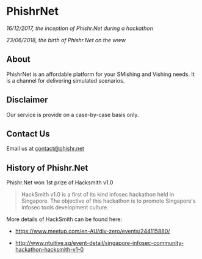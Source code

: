 # PhishrNet

_16/12/2017, the inception of Phishr.Net during a hackathon_

_23/06/2018, the birth of Phishr.Net on the www_

## About

PhishrNet is an affordable platform for your SMishing and Vishing needs. It is a channel for delivering simulated scenarios.

## Disclaimer

Our service is provide on a case-by-case basis only.

## Contact Us

Email us at contact@phishr.net

## History of Phishr.Net

Phishr.Net won 1st prize of Hacksmith v1.0

  > HackSmith v1.0 is a first of its kind infosec hackathon held in Singapore. The objective of this hackathon is to promote Singapore's infosec tools development culture.

  More details of HackSmith can be found here:

  - https://www.meetup.com/en-AU/div-zero/events/244115880/

  - http://www.ntuitive.sg/event-detail/singapore-infosec-community-hackathon-hacksmith-v1-0

